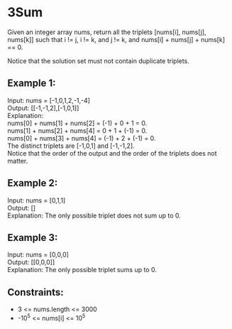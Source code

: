 # 3Sum
Given an integer array nums, return all the triplets [nums[i], nums[j], nums[k]] such that i != j, i != k, and j != k, and nums[i] + nums[j] + nums[k] == 0.

Notice that the solution set must not contain duplicate triplets.

 

## Example 1:

Input: nums = [-1,0,1,2,-1,-4]  
Output: [[-1,-1,2],[-1,0,1]]  
Explanation:  
nums[0] + nums[1] + nums[2] = (-1) + 0 + 1 = 0.  
nums[1] + nums[2] + nums[4] = 0 + 1 + (-1) = 0.  
nums[0] + nums[3] + nums[4] = (-1) + 2 + (-1) = 0.  
The distinct triplets are [-1,0,1] and [-1,-1,2].  
Notice that the order of the output and the order of the triplets does not matter.
## Example 2:

Input: nums = [0,1,1]  
Output: []  
Explanation: The only possible triplet does not sum up to 0.
## Example 3:

Input: nums = [0,0,0]  
Output: [[0,0,0]]  
Explanation: The only possible triplet sums up to 0.
 

## Constraints:

- 3 <= nums.length <= 3000
- -10<sup>5</sup> <= nums[i] <= 10<sup>5</sup>
